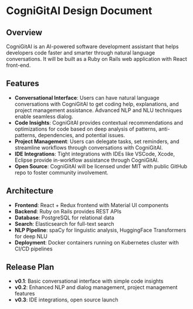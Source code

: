 # **CogniGitAI Design Document**

## **Overview**

CogniGitAI is an AI-powered software development assistant that helps developers code faster and smarter through natural language conversations. It will be built as a Ruby on Rails web application with React front-end.

## **Features**

- **Conversational Interface**: Users can have natural language conversations with CogniGitAI to get coding help, explanations, and project management assistance. Advanced NLP and NLU techniques enable seamless dialog.
- **Code Insights**: CogniGitAI provides contextual recommendations and optimizations for code based on deep analysis of patterns, anti-patterns, dependencies, and potential issues.
- **Project Management**: Users can delegate tasks, set reminders, and streamline workflows through conversations with CogniGitAI.
- **IDE Integrations**: Tight integrations with IDEs like VSCode, Xcode, Eclipse provide in-workflow assistance through CogniGitAI.
- **Open Source**: CogniGitAI will be licensed under MIT with public GitHub repo to foster community involvement.

## **Architecture**

- **Frontend**: React + Redux frontend with Material UI components
- **Backend**: Ruby on Rails provides REST APIs
- **Database**: PostgreSQL for relational data
- **Search**: Elasticsearch for full-text search
- **NLP Pipeline**: spaCy for linguistic analysis, HuggingFace Transformers for deep NLU
- **Deployment**: Docker containers running on Kubernetes cluster with CI/CD pipelines

## **Release Plan**

- **v0.1**: Basic conversational interface with simple code insights
- **v0.2**: Enhanced NLP and dialog management, project management features
- **v0.3**: IDE integrations, open source launch
